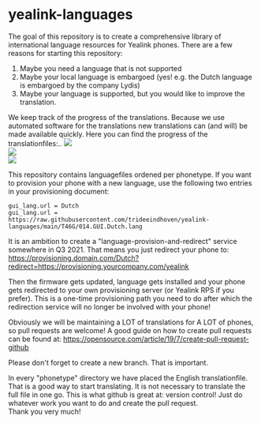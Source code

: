 # yealink-languages

The goal of this repository is to create a comprehensive library of international language resources for Yealink phones.
There are a few reasons for starting this repository:
1. Maybe you need a language that is not supported
2. Maybe your local language is embargoed (yes! e.g. the Dutch language is embargoed by the company Lydis)
3. Maybe your language is supported, but you would like to improve the translation.

We keep track of the progress of the translations. Because we use automated software for the translations new translations can (and will) be made available quickly. Here you can find the progress of the translationfiles:..
<img src="https://progress-bar.dev/81?title=Dutch%20T41S" />  
<img src="https://progress-bar.dev/85?title=Dutch%20T46G" />  
<img src="https://progress-bar.dev/81?title=Dutch%20T48S" />  

This repository contains languagefiles ordened per phonetype. If you want to provision your phone with a new language, use the following two entries in your provisioning document:

```
gui_lang.url = Dutch
gui_lang.url = https://raw.githubusercontent.com/trideeindhoven/yealink-languages/main/T46G/014.GUI.Dutch.lang
```

It is an ambition to create a "language-provision-and-redirect" service somewhere in Q3 2021. That means you just redirect your phone to:
https://provisioning.domain.com/Dutch?redirect=https://provisioning.yourcompany.com/yealink

Then the firmware gets updated, language gets installed and your phone gets redirected to your own provisioning server (or Yealink RPS if you prefer). This is a one-time provisioning path you need to do after which the redirection service will no longer be involved with your phone!

Obviously we will be maintaining a LOT of translations for A LOT of phones, so pull requests are welcome! A good guide on how to create pull requests can be found at:
https://opensource.com/article/19/7/create-pull-request-github

Please don't forget to create a new branch. That is important.

In every "phonetype" directory we have placed the English translationfile. That is a good way to start translating. It is not necessary to translate the full file in one go. This is what github is great at: version control! Just do whatever work you want to do and create the pull request.  
Thank you very much!
